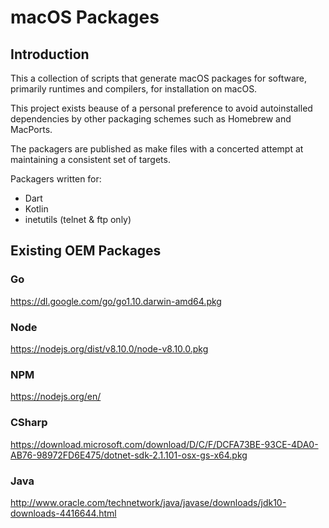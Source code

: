 # macOS Packages

## Introduction

This a collection of scripts that generate macOS packages for software, primarily runtimes and compilers, for installation on macOS.

This project exists beause of a personal preference to avoid autoinstalled dependencies by other packaging schemes such as Homebrew and MacPorts.

The packagers are published as make files with a concerted attempt at maintaining a consistent set of targets.

Packagers written for:

- Dart
- Kotlin
- inetutils (telnet & ftp only)

## Existing OEM Packages

### Go

https://dl.google.com/go/go1.10.darwin-amd64.pkg

### Node

https://nodejs.org/dist/v8.10.0/node-v8.10.0.pkg

### NPM

https://nodejs.org/en/

### CSharp

https://download.microsoft.com/download/D/C/F/DCFA73BE-93CE-4DA0-AB76-98972FD6E475/dotnet-sdk-2.1.101-osx-gs-x64.pkg

### Java

http://www.oracle.com/technetwork/java/javase/downloads/jdk10-downloads-4416644.html
